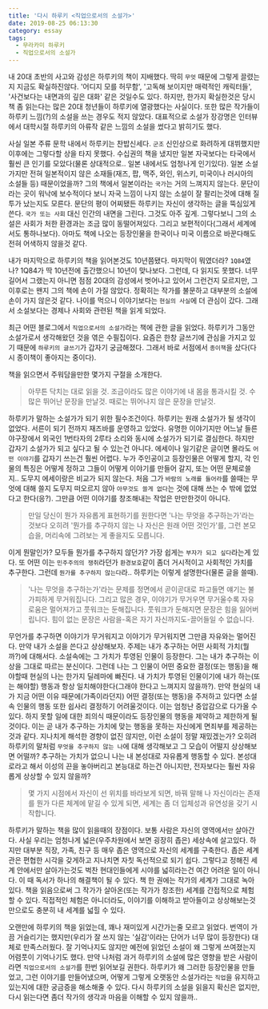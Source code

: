 ```yaml
---
title: '다시 하루키 <직업으로서의 소설가>'
date: 2019-08-25 06:13:30
category: essay
tags:
  - 무라카미 하루키
  - 직업으로서의 소설가
---
```


내 20대 초반의 사고와 감성은 하루키의 책이 지배했다. 딱히 `무엇` 때문에 그렇게 끌렸는지 지금도 확실하진않다. '어디지 모를 허무함', '고독해 보이지만 매력적인 캐릭터들', '사건보다는 내면과의 깊은 대화' 같은 것일수도 있다. 하지만, 한가지 확실한것은 당시 책 좀 읽는다는 많은 20대 청년들이 하루키에 열광했다는 사실이다. 또한 많은 작가들이 하루키 느낌(?)의 소설을 쓰는 경우도 적지 않았다. 대표적으로 소설가 장강명은 인터뷰에서 대학시절 하루키의 아류작 같은 느낌의 소설을 썼다고 밝히기도 했다. 

사실 일본 주류 문학 내에서 하루키는 찬밥신세다. `군조` 신인상으로 화려하게 대뷔했지만 이후에는 그렇다할 상을 타지 못했다. 수십권의 책을 냈지만 일본 자국보다는 타국에서 훨씬 큰 인기를 모았다(물론 상대적으로.. 일본 내에서도 엄청나게 인기있다). 일본 소설가지만 전혀 일본적이지 않은 소재들(재즈, 팝, 맥주, 와인, 위스키, 미국이나 러시아의 소설들 등) 때문이었을까? 그의 책에서 일본이라는 `국가`는 거의 느껴지지 않는다. 문단이라는 곳이 워낙에 보수적이다 보니 자국 느낌이 나지 않는 소설이 잘 팔리는것에 대해 질투가 났는지도 모른다. 문단의 평이 어찌됐든 하루키는 자신이 생각하는 글을 뚝심있게 쓴다. `국가 또는 사회` 대신 인간의 내면을 그린다. 그것도 아주 깊게. 그렇다보니 그의 소설은 사회가 처한 환경과는 조금 많이 동떨어져있다. 그리고 보편적이다(그래서 세계에서도 통하나보다). 아마도 책에 나오는 등장인물을 한국이나 미국 이름으로 바꾼다해도 전혀 어색하지 않을것 같다. 

내가 마지막으로 하루키의 책을 읽어본것도 10년쯤됐다. 마지막이 뭐였더라? `1Q84`였나? 1Q84가 딱 10년전에 출간했으니 10년이 맞나보다. 그런데, 다 읽지도 못했다. 너무 길어서 그랬는지 아니면 점점 20대의 감성에서 벗어나고 있어서 그런건지 모르지만,  그 이후로는 왠지 그의 책에 손이 가질 않았다. 정확히는 작가를 불문하고 대부분의 소설에 손이 가지 않은것 같다. 나이를 먹으니 이야기보다는 `현실의 사실`에 더 관심이 갔다. 그래서 소설보다는 경제나 사회와 관련된 책을 읽게 되었다. 

최근 어떤 블로그에서 `직업으로서의 소설가`라는 책에 관한 글을 읽었다. 하루키가 그동안 소설가로서 생각해왔던 것을 엮은 수필집이다. 요즘은 한창 글쓰기에 관심을 가지고 있기 때문에 `하루키의 글쓰기`가 갑자기 궁금해졌다. 그래서 바로 서점에서 `종이책`을 샀다(다시 종이책이 좋아지는 중이다). 

책을 읽으면서 주워담을만한 몇가지 구절을 소개한다. 

> 아무튼 닥치는 대로 읽을 것. 조금이라도 많은 이야기에 내 몸을 통과시킬 것. 수많은 뛰어난 문장을 만날것. 때로는 뛰어나지 않은 문장을 만날것.

하루키가 말하는 소설가가 되기 위한 필수조건이다. 하루키는 원래 소설가가 될 생각이 없었다. 서른이 되기 전까지 재즈바를 운영하고 있었다. 유명한 이야기지만 어느날 들른 야구장에서 외국인 1번타자의 2루타 소리와 동시에 소설가가 되기로 결심한다. 하지만 갑자기 소설가가 되고 싶다고 될 수 있는건 아니다. 에세이나 일기같은 글이면 몰라도 `어떤 이야기`를 갑자기 쓰는건 훨씬 어렵다. 누가 주인공이고 등장인물은 어떻게 할지, 각 인물의 특징은 어떻게 정하고 그들이 어떻게 이야기를 만들어 갈지, 또는 어떤 문체로쓸지.. 도무지 에세이랑은 비교가 되지 않는다. 처음 그가 `바람의 노래를 들어라`를 쓸때는 무엇에 대해 쓸지 도무지 떠오르지 않아 `아무것도 쓸게 없다`는 것에 대해 쓰는 수 밖에 없었다고 한다(응?). 그만큼 어떤 이야기를 창조해내는 작업은 만만한것이 아니다.

> 만일 당신이 뭔가 자유롭게 표현하기를 원한다면 '나는 무엇을 추구하는가'라는 것보다 오히려 '뭔가를 추구하지 않는 나 자신은 원래 어떤 것인가'를, 그런 본모습을, 머리속에 그려보는 게 좋을지도 모릅니다.

이게 뭔말인가? 모두들 뭔가를 추구하지 않던가? 가장 쉽게는 `부자가 되고 싶다`라는게 있다. 또 어떤 이는 `민주주의의 쟁취`라던가 `환경보호`같이 좀더 거시적이고 사회적인 가치를 추구한다. 그런데 `뭔가를 추구하지 않는다`라.. 하루키는 이렇게 설명한다(물론 글을 쓸때). 

> '나는 무엇을 추구하는가'라는 문제를 정면에서 곧이곧대로 파고들면 얘기는 불가피하게 무거워집니다. 그리고 많은 경우, 이야기가 무거우면 무거울수록 자유로움은 멀어져가고 풋워크는 둔해집니다. 풋워크가 둔해지면 문장은 힘을 잃어버립니다. 힘이 없는 문장은 사람을-혹은 자기 자신까지도-끌어들일 수 없습니다.

무언가를 추구하면 이야기가 무거워지고 이야기가 무거워지면 그만큼 자유와는 멀어진다. 만약 내가 소설을 쓴다고 상상해보자. 주제는 내가 추구하는 어떤 사회적 가치(뭘까?)에 대해서다. 소설속에는 그 가치가 투영된 인물이 등장한다. 그는 내가 추구하는 이상을 그대로 따르는 분신이다. 그런데 나는 그 인물이 어떤 중요한 결정(또는 행동)을 해야할때 현실의 나는 한가지 딜레마에 빠진다. 내 가치가 투영된 인물이기에 내가 하는(또는 해야할) 행동과 항상 일치해야한다(그래야 한다고 느껴지지 않을까?). 만약 현실의 내가 지금 어떤 이유 때문에(가족이라던지) 어떤 결정(또는 행동)을 주저하고 있다면 소설속 인물의 행동 또한 쉽사리 결정하기 어려울것이다. 이는 엄청난 중압감으로 다가올 수 있다. 하지 못할 일에 대한 죄의식 때문이라도 등장인물의 행동을 제약하고 제한하게 될것이다. 이는 곧 내가 추구하는 가치에 맞는 행동을 못하는 자신에게 면죄부를 제공하는 것과 같다. 지나치게 해석한 경향이 없진 않지만, 이런 소설이 정말 재밌겠는가? 오히려 하루키의 말처럼 `무엇을 추구하지 않는 나`에 대해 생각해보고 그 모습이 어떨지 상상해보면 어떨까? 추구하는 가치가 없으니 나는 내 본성대로 자유롭게 행동할 수 있다. 본성대로라고 해서 이성의 끈을 놓아버리고 본능대로 하는건 아니지만, 전자보다는 훨씬 자유롭게 상상할 수 있지 않을까? 

> 몇 가지 시점에서 자신이 선 위치를 바라보게 되면, 바꿔 말해 나 자신이라는 존재를 뭔가 다른 체계에 맡길 수 있게 되면, 세계는 좀 더 입체성과 유연성을 갖기 시작합니다.

하루키가 말하는 책을 많이 읽을때의 장점이다. 보통 사람은 자신의 영역에서`만` 살아간다. 사실 우리는 엄청나게 넓은(우주차원에서 보면 굉장히 좁은) 세상속에 살고있다. 하지만 대부분 직장, 가족, 친구 등 매우 좁은 영역으로 자신의 세계를 구축한다. 좁은 세계관은 편협한 시각을 갖게하고 지나치면 자칫 독선적으로 되기 쉽다. 그렇다고 정해진 세계 안에서만 살아가는것도 벅찬 현대인들에게 시야를 넓히라는건 여간 어려운 일이 아니다. 이 때 독서가 하나의 해결책이 될 수 있다. 책 한 권에는 작가의 세계가 그대로 녹아있다. 책을 읽음으로써 그 작가가 살아온(또는 작가가 창조한) 세계를 간접적으로 체험할 수 있다. 직접적인 체험은 아니더라도, 이야기를 이해하고 받아들이고 상상해보는것 만으로도 충분히 내 세계를 넓힐 수 있다.

오랜만에 하루키의 책을 읽었는데, 꽤나 재미있게 시간가는줄 모르고 읽었다. 번역이 가끔 거슬리기는 했지만(우리가 잘 쓰지 않는 '실감'이라는 단어가 너무 많이 등장한다) 대체로 만족스러웠다. 잘 기억나지도 않지만 예전에 읽었던 소설이 왜 그렇게 쓰여졌는지 어렴풋이 기억나기도 했다. 만약 나처럼 과거 하루키의 소설에 많은 영향을 받은 사람이라면 `직업으로서의 소설가`를 한번 읽어보길 권한다. 하루키가 왜 그러한 등장인물을 만들었고, 그런 이야기를 만들어냈으며, 어떻게 그렇게 오랫동안 소설가라는 `직업`을 유지하고 있는지에 대한 궁금증을 해소해줄 수 있다. 다시 하루키의 소설을 읽을지 확신은 없지만, 다시 읽는다면 좀더 작가의 생각과 마음을 이해할 수 있지 않을까..